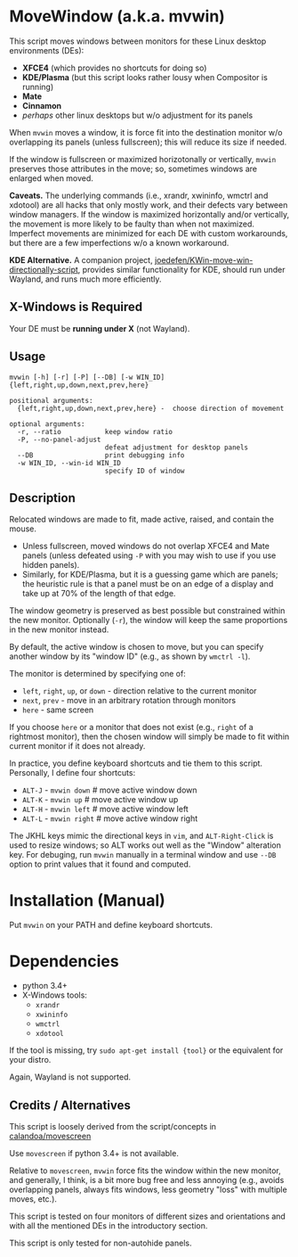# MoveWindow (a.k.a. mvwin)
This script moves windows between monitors for these Linux desktop environments (DEs):
- **XFCE4** (which provides no shortcuts for doing so)
- **KDE/Plasma** (but this script looks rather lousy when Compositor is running)
- **Mate**
- **Cinnamon**
- *perhaps* other linux desktops but w/o adjustment for its panels

When `mvwin` moves a window, it is force fit into the destination monitor
w/o overlapping its panels (unless fullscreen);
this will reduce its size if needed.

If the window is fullscreen or maximized horizotonally or vertically,
`mvwin` preserves those attributes in the move;
so, sometimes windows are enlarged when moved.

**Caveats.** The underlying commands (i.e., xrandr, xwininfo, wmctrl and xdotool) are all
hacks that only mostly work, and their defects vary between window managers.
If the window is maximized horizontally and/or vertically,
the movement is more likely to be faulty than when not maximized.
Imperfect movements are minimized for each DE with custom workarounds, but
there are a few imperfections w/o a known workaround.

**KDE Alternative.** A companion project, [joedefen/KWin-move-win-directionally-script](https://github.com/joedefen/KWin-move-win-directionally-script), provides similar functionality for KDE, should run under Wayland, and runs much more efficiently.


## X-Windows is Required
Your DE must be **running under X** (not Wayland).

## Usage
```
mvwin [-h] [-r] [-P] [--DB] [-w WIN_ID] {left,right,up,down,next,prev,here}

positional arguments:
  {left,right,up,down,next,prev,here} -  choose direction of movement

optional arguments:
  -r, --ratio           keep window ratio
  -P, --no-panel-adjust
                        defeat adjustment for desktop panels
  --DB                  print debugging info
  -w WIN_ID, --win-id WIN_ID
                        specify ID of window
```
## Description

Relocated windows are made to fit, made active, raised, and contain
the mouse.
* Unless fullscreen, moved windows do not overlap XFCE4 and Mate panels
  (unless defeated using `-P` with you may wish to use if you use hidden panels).
* Similarly, for KDE/Plasma, but it is a guessing game which are panels;
  the heuristic rule is that a panel must be on an edge of a display
  and take up at 70% of the length of that edge.

The window geometry is preserved as best possible but constrained within
the new monitor. Optionally (`-r`), the window will keep the same
proportions in the new monitor instead.

By default, the active window is chosen to move, but you can specify another
window by its "window ID" (e.g., as shown by `wmctrl -l`).

The monitor is determined by specifying one of:

- `left`, `right`, `up`, or `down` - direction relative to the current monitor
- `next`, `prev` - move in an arbitrary rotation through monitors
- `here` - same screen

If you choose `here` or a monitor that does not exist (e.g., `right` of
a rightmost monitor), then the chosen window will simply be made to
fit within current monitor if it does not already.

In practice, you define keyboard shortcuts and tie them to this script.
Personally, I define four shortcuts:

- `ALT-J` - `mvwin down` # move active window down
- `ALT-K` - `mvwin up` # move active window up
- `ALT-H` - `mvwin left` # move active window left
- `ALT-L` - `mvwin right` # move active window right
    
The JKHL keys mimic the directional keys in `vim`, and `ALT-Right-Click` is used
to resize windows; so ALT works out well as the "Window" alteration key.
For debuging, run `mvwin` manually in a terminal window and use `--DB` option to print
values that it found and computed.

# Installation (Manual)
Put `mvwin` on your PATH and define keyboard shortcuts.

# Dependencies
- python 3.4+
- X-Windows tools:
  - `xrandr`
  - `xwininfo`
  - `wmctrl`
  - `xdotool`

If the tool is missing, try `sudo apt-get install {tool}` or the equivalent for your distro.

Again, Wayland is not supported.

## Credits / Alternatives

This script is loosely derived from the script/concepts in [calandoa/movescreen](https://github.com/calandoa/movescreen)

Use `movescreen` if python 3.4+ is not available.

Relative to `movescreen`, `mvwin` force fits the window within the new monitor,
and generally, I think, is a bit more bug free and less annoying
(e.g., avoids overlapping panels, always fits windows, less geometry "loss" with multiple moves, etc.).

This script is tested on four monitors of different sizes and orientations and with 
all the mentioned DEs in the introductory section.

This script is only tested for non-autohide panels.
